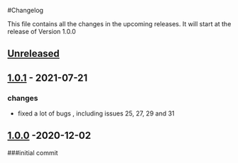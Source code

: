 #Changelog 

This file contains all the changes in the upcoming releases.
It will start at the release of Version 1.0.0

## [Unreleased]

## [1.0.1] - 2021-07-21

### changes

- fixed a lot of bugs , including issues 25, 27, 29 and 31

## [1.0.0] -2020-12-02
###initial commit

[unreleased]: https://github.com/DLR-VF/TAPAS/compare/1.0.1...master
[1.0.1]: https://github.com/DLR-VF/TAPAS/tree/1.0.1
[1.0.0]: https://github.com/DLR-VF/TAPAS/tree/1.0.0

